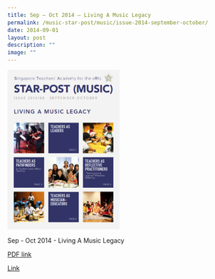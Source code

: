 ```yaml
---
title: Sep – Oct 2014 – Living A Music Legacy
permalink: /music-star-post/music/issue-2014-september-october/
date: 2014-09-01
layout: post
description: ""
image: ""
---
```

<img src="/images/rr.png" 
     style="width:50%">
		 
Sep - Oct 2014 - Living A Music Legacy

[PDF link](/files/3380f6ffc_u0924.pdf)

[Link](https://www.star.moe.edu.sg/star/slot/resource_star/pf01/3380f6ffc_u0924.pdf)